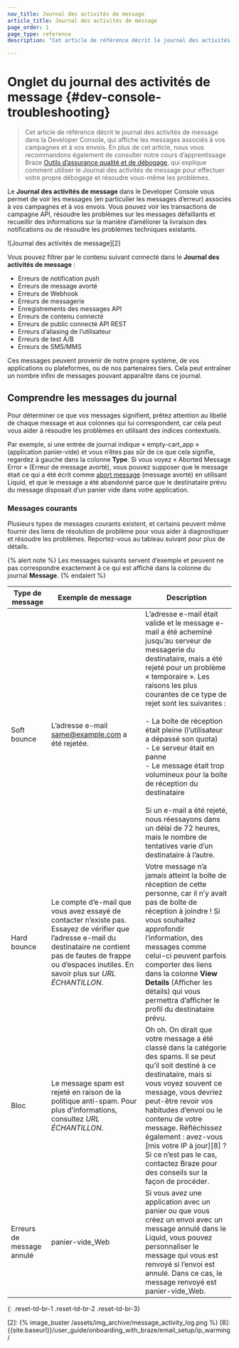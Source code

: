 ```yaml
---
nav_title: Journal des activités de message
article_title: Journal des activités de message
page_order: 1
page_type: reference
description: "Cet article de référence décrit le journal des activités de message dans la Developer Console, qui affiche les messages associés à vos campagnes et à vos envois."

---
```


# Onglet du journal des activités de message {#dev-console-troubleshooting}

> Cet article de référence décrit le journal des activités de message dans la Developer Console, qui affiche les messages associés à vos campagnes et à vos envois. En plus de cet article, nous vous recommandons également de consulter notre cours d’apprentissage Braze [Outils d’assurance qualité et de débogage](https://learning.braze.com/quality-assurance-and-debugging-tools-in-the-dashboard/), qui explique comment utiliser le Journal des activités de message pour effectuer votre propre débogage et résoudre vous-même les problèmes.

Le **Journal des activités de message** dans le Developer Console vous permet de voir les messages (en particulier les messages d’erreur) associés à vos campagnes et à vos envois. Vous pouvez voir les transactions de campagne API, résoudre les problèmes sur les messages défaillants et recueillir des informations sur la manière d’améliorer la livraison des notifications ou de résoudre les problèmes techniques existants.

![Journal des activités de message][2]

Vous pouvez filtrer par le contenu suivant connecté dans le **Journal des activités de message** :

- Erreurs de notification push
- Erreurs de message avorté
- Erreurs de Webhook
- Erreurs de messagerie
- Enregistrements des messages API
- Erreurs de contenu connecté
- Erreurs de public connecté API REST
- Erreurs d’aliasing de l’utilisateur
- Erreurs de test A/B
- Erreurs de SMS/MMS

Ces messages peuvent provenir de notre propre système, de vos applications ou plateformes, ou de nos partenaires tiers. Cela peut entraîner un nombre infini de messages pouvant apparaître dans ce journal.

## Comprendre les messages du journal

Pour déterminer ce que vos messages signifient, prêtez attention au libellé de chaque message et aux colonnes qui lui correspondent, car cela peut vous aider à résoudre les problèmes en utilisant des indices contextuels. 

Par exemple, si une entrée de journal indique « empty-cart_app » (application panier-vide) et vous n’êtes pas sûr de ce que cela signifie, regardez à gauche dans la colonne **Type**. Si vous voyez « Aborted Message Error » (Erreur de message avorté), vous pouvez supposer que le message était ce qui a été écrit comme [abort message][1] (message avorté) en utilisant Liquid, et que le message a été abandonné parce que le destinataire prévu du message disposait d’un panier vide dans votre application.

### Messages courants

Plusieurs types de messages courants existent, et certains peuvent même fournir des liens de résolution de problème pour vous aider à diagnostiquer et résoudre les problèmes. Reportez-vous au tableau suivant pour plus de détails.

{% alert note %}
Les messages suivants servent d’exemple et peuvent ne pas correspondre exactement à ce qui est affiché dans la colonne du journal **Message**.
{% endalert %}

| Type de message | Exemple de message | Description |
|---|---|---|
| Soft bounce | L’adresse e-mail same@example.com a été rejetée. | L’adresse e-mail était valide et le message e-mail a été acheminé jusqu’au serveur de messagerie du destinataire, mais a été rejeté pour un problème « temporaire ». Les raisons les plus courantes de ce type de rejet sont les suivantes :<br><br>- La boîte de réception était pleine (l’utilisateur a dépassé son quota)<br>- Le serveur était en panne<br>- Le message était trop volumineux pour la boîte de réception du destinataire<br><br>Si un e-mail a été rejeté, nous réessayons dans un délai de 72 heures, mais le nombre de tentatives varie d’un destinataire à l’autre. |
| Hard bounce | Le compte d’e-mail que vous avez essayé de contacter n’existe pas. Essayez de vérifier que l’adresse e-mail du destinataire ne contient pas de fautes de frappe ou d’espaces inutiles. En savoir plus sur  _URL ÉCHANTILLON_.| Votre message n’a jamais atteint la boîte de réception de cette personne, car il n’y avait pas de boîte de réception à joindre ! Si vous souhaitez approfondir l’information, des messages comme celui-ci peuvent parfois comporter des liens dans la colonne **View Details** (Afficher les détails) qui vous permettra d’afficher le profil du destinataire prévu.|
| Bloc | Le message spam est rejeté en raison de la politique anti-spam. Pour plus d’informations, consultez  _URL ÉCHANTILLON_.| Oh oh. On dirait que votre message a été classé dans la catégorie des spams. ll se peut qu’il soit destiné à ce destinataire, mais si vous voyez souvent ce message, vous devriez peut-être revoir vos habitudes d’envoi ou le contenu de votre message. Réfléchissez également : avez-vous [mis votre IP à jour][8] ? Si ce n’est pas le cas, contactez Braze pour des conseils sur la façon de procéder.|
| Erreurs de message annulé | panier-vide_Web | Si vous avez une application avec un panier ou que vous créez un envoi avec un message annulé dans le Liquid, vous pouvez personnaliser le message qui vous est renvoyé si l’envoi est annulé. Dans ce cas, le message renvoyé est panier-vide_Web.|
{: .reset-td-br-1 .reset-td-br-2 .reset-td-br-3}


[1]: {{site.baseurl}}/user_guide/personalization_and_dynamic_content/liquid/aborting_messages/#aborting-messages
[2]: {% image_buster /assets/img_archive/message_activity_log.png %}
[8]: {{site.baseurl}}/user_guide/onboarding_with_braze/email_setup/ip_warming/
